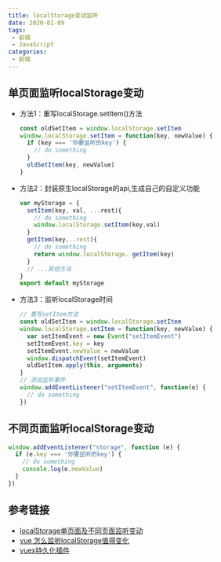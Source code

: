 ```yaml
---
title: localStorage变动监听
date: 2020-01-09
tags: 
 - 前端
 - JavaScript
categories:
 - 前端
---
```


## 单页面监听localStorage变动

- 方法1：重写localStorage.setItem()方法
  ```javascript
  const oldSetItem = window.localStorage.setItem
  window.localStorage.setItem = function(key, newValue) {
    if (key === '你要监听的key') {
      // do something
    }
    oldSetItem(key, newValue)
  }
  ```
  
- 方法2：封装原生localStorage的api,生成自己的自定义功能
  ```javascript
  var myStorage = {
    setItem(key, val, ...rest){
      // do something
      window.localStorage.setItem(key,val)
    }
    getItem(key,..rest){
      // do something
      return window.localStorage. getItem(key)
    }
    // ...其他方法
  }
  export default myStorage
  ```
- 方法3：监听localStorage时间
  ```javascript
  // 重写setItem方法
  const oldSetItem = window.localStorage.setItem
  window.localStorage.setItem = function(key, newValue) {
    var setItemEvent = new Event("setItemEvent")
    setItemEvent.key = key
    setItemEvent.newValue = newValue
    window.dispatchEvent(setItemEvent)
    oldSetItem.apply(this, arguments)
  }
  // 添加监听事件
  window.addEventListener("setItemEvent", function(e) {
    // do something
  })
  ```

## 不同页面监听localStorage变动

```javascript
window.addEventListener("storage", function (e) {
  if (e.key === '你要监听的key') {
    // do something
    console.log(e.newValue)
  }
})
```

## 参考链接

- [localStorage单页面及不同页面监听变动](https://blog.csdn.net/qq_42076140/article/details/80307326)
- [vue 怎么监听localStorage值得变化](https://segmentfault.com/q/1010000015906159)
- [vuex持久化插件](https://github.com/robinvdvleuten/vuex-persistedstate)